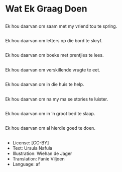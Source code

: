 # Wat Ek Graag Doen

##
Ek hou daarvan om saam met my vriend tou te spring.

##
Ek hou daarvan om letters op die bord te skryf.

##
Ek hou daarvan om boeke met prentjies te lees.

##
Ek hou daarvan om verskillende vrugte te eet.

##
Ek hou daarvan om in die huis te help.

##
Ek hou daarvan om na my ma se stories te luister.

##
Ek hou daarvan om in ’n groot bed te slaap.

##
Ek hou daarvan om al hierdie goed te doen.

##
* License: [CC-BY]
* Text: Ursula Nafula
* Illustration: Wiehan de Jager
* Translation: Fanie Viljoen
* Language: af
